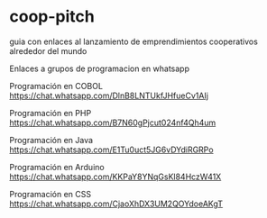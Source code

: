 # coop-pitch
guia con enlaces al lanzamiento de emprendimientos cooperativos alrededor del mundo

Enlaces a grupos de programacion en whatsapp


Programación en COBOL
https://chat.whatsapp.com/DlnB8LNTUkfJHfueCv1AIj

Programación en PHP
https://chat.whatsapp.com/B7N60gPjcut024nf4Qh4um

Programación en Java
https://chat.whatsapp.com/E1Tu0uct5JG6vDYdiRGRPo

Programación en Arduino
https://chat.whatsapp.com/KKPaY8YNqGsKl84HczW41X

Programación en CSS
https://chat.whatsapp.com/CjaoXhDX3UM2QOYdoeAKgT
